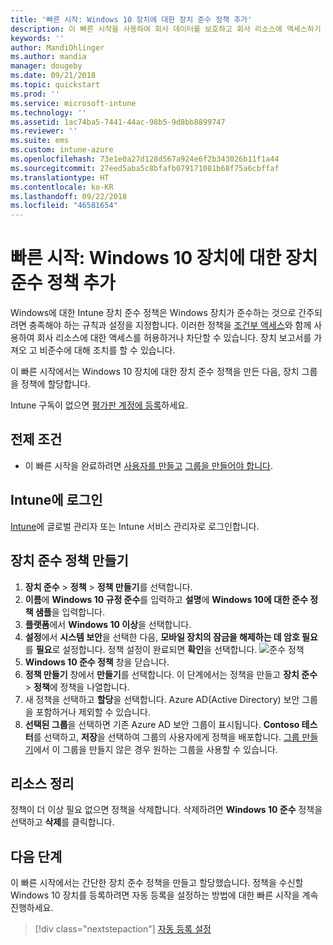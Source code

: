 ```yaml
---
title: '빠른 시작: Windows 10 장치에 대한 장치 준수 정책 추가'
description: 이 빠른 시작을 사용하여 회사 데이터를 보호하고 회사 리소스에 액세스하기 위해 최종 사용자가 사용하는 장치를 관리하는 정책을 만듭니다. 그런 다음, 그룹에 정책을 할당합니다.
keywords: ''
author: MandiOhlinger
ms.author: mandia
manager: dougeby
ms.date: 09/21/2018
ms.topic: quickstart
ms.prod: ''
ms.service: microsoft-intune
ms.technology: ''
ms.assetid: 1ac74ba5-7441-44ac-98b5-9d8bb8899747
ms.reviewer: ''
ms.suite: ems
ms.custom: intune-azure
ms.openlocfilehash: 73e1e0a27d128d567a924e6f2b343026b11f1a44
ms.sourcegitcommit: 27eed5aba5c8bfafb079171081b68f75a6cbffaf
ms.translationtype: HT
ms.contentlocale: ko-KR
ms.lasthandoff: 09/22/2018
ms.locfileid: "46581654"
---
```

# <a name="quickstart-add-a-device-compliance-policy-for-a-windows-10-device"></a>빠른 시작: Windows 10 장치에 대한 장치 준수 정책 추가
Windows에 대한 Intune 장치 준수 정책은 Windows 장치가 준수하는 것으로 간주되려면 충족해야 하는 규칙과 설정을 지정합니다. 이러한 정책을 [조건부 액세스](https://docs.microsoft.com/intune/conditional-access)와 함께 사용하여 회사 리소스에 대한 액세스를 허용하거나 차단할 수 있습니다. 장치 보고서를 가져오 고 비준수에 대해 조치를 할 수 있습니다.

이 빠른 시작에서는 Windows 10 장치에 대한 장치 준수 정책을 만든 다음, 장치 그룹을 정책에 할당합니다.

Intune 구독이 없으면 [평가판 계정에 등록](free-trial-sign-up.md)하세요.

## <a name="prerequisites"></a>전제 조건
- 이 빠른 시작을 완료하려면 [사용자를 만들고](quickstart-create-user.md) [그룹을 만들어야 합니다](quickstart-create-group.md).


## <a name="sign-in-to-intune"></a>Intune에 로그인
[Intune](https://aka.ms/intuneportal)에 글로벌 관리자 또는 Intune 서비스 관리자로 로그인합니다.

## <a name="create-a-device-compliance-policy"></a>장치 준수 정책 만들기
1. **장치 준수** > **정책** > **정책 만들기**를 선택합니다.
2. **이름**에 **Windows 10 규정 준수**를 입력하고 **설명**에 **Windows 10에 대한 준수 정책 샘플**을 입력합니다.
3. **플랫폼**에서 **Windows 10 이상**을 선택합니다.
4. **설정**에서 **시스템 보안**을 선택한 다음, **모바일 장치의 잠금을 해제하는 데 암호 필요**를 **필요**로 설정합니다. 정책 설정이 완료되면 **확인**을 선택합니다.
   ![준수 정책](/intune/media/quickstart-create-policy/compliance-policy.png)
5. **Windows 10 준수 정책** 창을 닫습니다. 
6. **정책 만들기** 창에서 **만들기**를 선택합니다. 이 단계에서는 정책을 만들고 **장치 준수** > **정책**에 정책을 나열합니다.
7. 새 정책을 선택하고 **할당**을 선택합니다. Azure AD(Active Directory) 보안 그룹을 포함하거나 제외할 수 있습니다.
8. **선택된 그룹**을 선택하면 기존 Azure AD 보안 그룹이 표시됩니다. **Contoso 테스터**를 선택하고, **저장**을 선택하여 그룹의 사용자에게 정책을 배포합니다. [그룹 만들기](quickstart-create-group.md)에서 이 그룹을 만들지 않은 경우 원하는 그룹을 사용할 수 있습니다. 

## <a name="clean-up-resources"></a>리소스 정리
정책이 더 이상 필요 없으면 정책을 삭제합니다. 삭제하려면 **Windows 10 준수** 정책을 선택하고 **삭제**를 클릭합니다. 

## <a name="next-steps"></a>다음 단계
이 빠른 시작에서는 간단한 장치 준수 정책을 만들고 할당했습니다. 정책을 수신할 Windows 10 장치를 등록하려면 자동 등록을 설정하는 방법에 대한 빠른 시작을 계속 진행하세요. 
 
> [!div class="nextstepaction"]
> [자동 등록 설정](quickstart-setup-auto-enrollment.md)